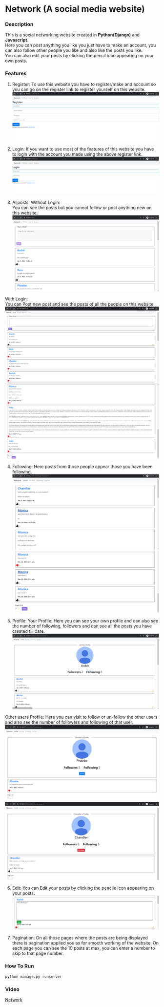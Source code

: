 # Network (A social media website)

### Description
This is a social networking website created in **Python(Django)** and **Javascript**.  
Here you can post anything you like you just have to make an account, you can also follow other people you like and also like the posts you like.  
You can also edit your posts by clicking the pencil icon appearing on your own posts.

### Features
1. Register:
To use this website you have to register/make and account so you can go on the register link to register yourself on this website.
![Regiser](screenshots/register.png)
   
2. Login:
If you want to use most of the features of this website you have to login with the account you made using the above register link.
![Login](screenshots/login.png)
   
3. Allposts:
Without Login:  
You can see the posts but you cannot follow or post anything new on this website.
![Withou-Login](screenshots/allposts(without-login).png)
   
With Login:  
You can Post new post and see the posts of all the people on this website.
![With-Login](screenshots/allposts(with-login).png)
![With-Login2](screenshots/allposts(with-login)2.png)

4. Following:
Here posts from those people appear those you have been following.
![Following](screenshots/following1.png)
![Following2](screenshots/following2.png)
   
5. Profile:
Your Profile:
Here you can see your own profile and can also see the number of following, followers and can see all the posts you have created till date.
![Your-Profile](screenshots/profile.png)
   
Other users Profile:
Here you can visit to follow or un-follow the other users and also see the number of followers and following of that user.
![Other-User](screenshots/different-user-profile.png)
![Other-User2](screenshots/different-user-profile2.png)

6. Edit:
You can Edit your posts by clicking the pencile icon appearing on your posts.
![Edit](screenshots/edit-post.png)

7. Pagination:
On all those pages where the posts are being displayed there is pagination applied you as for smooth working of the website.
On each page you can see the 10 posts at max, you can enter a number to skip to that page number.
   
### How To Run
```bash
python manage.py runserver
```

### Video 
[Network](https://www.youtube.com/watch?v=H4VTxlGEkXU)